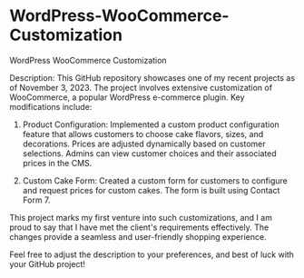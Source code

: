 # WordPress-WooCommerce-Customization
WordPress WooCommerce Customization


Description:
This GitHub repository showcases one of my recent projects as of November 3, 2023. The project involves extensive customization of WooCommerce, a popular WordPress e-commerce plugin. Key modifications include:

1. Product Configuration: Implemented a custom product configuration feature that allows customers to choose cake flavors, sizes, and decorations. Prices are adjusted dynamically based on customer selections. Admins can view customer choices and their associated prices in the CMS.

2. Custom Cake Form: Created a custom form for customers to configure and request prices for custom cakes. The form is built using Contact Form 7.

This project marks my first venture into such customizations, and I am proud to say that I have met the client's requirements effectively. The changes provide a seamless and user-friendly shopping experience.

Feel free to adjust the description to your preferences, and best of luck with your GitHub project!
